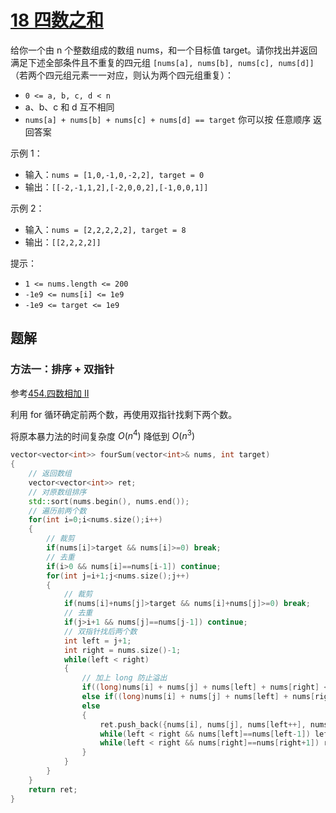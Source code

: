 
# [18 四数之和](https://leetcode.cn/problems/4sum/description/)

给你一个由 n 个整数组成的数组 nums，和一个目标值 target。请你找出并返回满足下述全部条件且不重复的四元组 `[nums[a], nums[b], nums[c], nums[d]]` （若两个四元组元素一一对应，则认为两个四元组重复）：

- `0 <= a, b, c, d < n`
- a、b、c 和 d 互不相同
- `nums[a] + nums[b] + nums[c] + nums[d] == target`
你可以按 任意顺序 返回答案 

示例 1：
- 输入：`nums = [1,0,-1,0,-2,2], target = 0`
- 输出：`[[-2,-1,1,2],[-2,0,0,2],[-1,0,0,1]]`

示例 2：
- 输入：`nums = [2,2,2,2,2], target = 8`
- 输出：`[[2,2,2,2]]`
 

提示：

- `1 <= nums.length <= 200`
- `-1e9 <= nums[i] <= 1e9`
- `-1e9 <= target <= 1e9`

## 题解

### 方法一：排序 + 双指针

参考[454.四数相加 II](./454.四数相加II.md)

利用 for 循环确定前两个数，再使用双指针找剩下两个数。

将原本暴力法的时间复杂度 $O(n^4)$ 降低到 $O(n^3)$

```cpp
vector<vector<int>> fourSum(vector<int>& nums, int target)
{
    // 返回数组
    vector<vector<int>> ret;
    // 对原数组排序
    std::sort(nums.begin(), nums.end());
    // 遍历前两个数
    for(int i=0;i<nums.size();i++)
    {
        // 裁剪
        if(nums[i]>target && nums[i]>=0) break;
        // 去重
        if(i>0 && nums[i]==nums[i-1]) continue;
        for(int j=i+1;j<nums.size();j++)
        {
            // 裁剪
            if(nums[i]+nums[j]>target && nums[i]+nums[j]>=0) break;
            // 去重
            if(j>i+1 && nums[j]==nums[j-1]) continue;
            // 双指针找后两个数
            int left = j+1;
            int right = nums.size()-1;
            while(left < right)
            {
                // 加上 long 防止溢出
                if((long)nums[i] + nums[j] + nums[left] + nums[right] < target) left++;
                else if((long)nums[i] + nums[j] + nums[left] + nums[right] > target) left++;
                else
                {
                    ret.push_back({nums[i], nums[j], nums[left++], nums[right--]});
                    while(left < right && nums[left]==nums[left-1]) left++;
                    while(left < right && nums[right]==nums[right+1]) right--;
                }
            }
        }
    }
    return ret;
}
```


